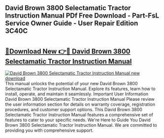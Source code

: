## David Brown 3800 Selectamatic Tractor Instruction Manual PDf Free Download - Part-FsL Service Owner Guide - User Repair Edition 3C40C

# <h2><a href="http://bc65442.oget.top/?id=David+Brown+3800+Selectamatic+Tractor+Instruction+Manual">🔗Download New 👉🔴 David Brown 3800 Selectamatic Tractor Instruction Manual</a></h2>

[![David Brown 3800 Selectamatic Tractor Instruction Manual new download](https://i.imgur.com/5g1atiW.png)](http://bc65442.oget.top/?id=David+Brown+3800+Selectamatic+Tractor+Instruction+Manual)
This manual unlocks the potential of your new David Brown 3800 Selectamatic Tractor Instruction Manual. Explore its features, learn how to install, operate, and maintain it seamlessly. Important User Information David Brown 3800 Selectamatic Tractor Instruction Manual Please review the user information section for details on warranty coverage, registration procedures, and customer support options. This David Brown 3800 Selectamatic Tractor Instruction Manual features a comprehensive set of features to cater to your specific needs. We're Here to Guide You David Brown 3800 Selectamatic Tractor Instruction Manual. We are committed to providing you with comprehensive support.
